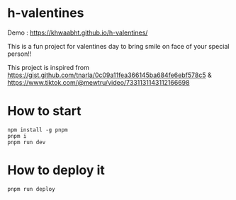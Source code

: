 # h-valentines

Demo : https://khwaabht.github.io/h-valentines/

This is a fun project for valentines day to bring smile on face of your special person!!

This project is inspired from
https://gist.github.com/tnarla/0c09a11fea366145ba684fe6ebf578c5 & https://www.tiktok.com/@mewtru/video/7331131143112166698

# How to start

```
npm install -g pnpm
pnpm i
pnpm run dev
```

# How to deploy it

```
pnpm run deploy
```
